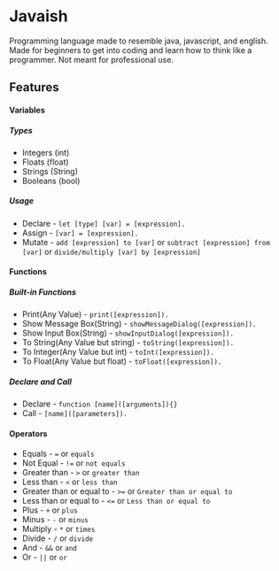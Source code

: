 
# Javaish

Programming language made to resemble java, javascript, and english. Made for beginners to get into coding and learn how to think like a programmer. Not meant for professional use.
## Features

#### Variables
##### Types
- Integers (int)
- Floats (float)
- Strings (String)
- Booleans (bool)

##### Usage
- Declare - `let [type] [var] = [expression].`
- Assign - `[var] = [expression].`
- Mutate - `add [expression] to [var]` or `subtract [expression] from [var]` or `divide/multiply [var] by [expression]`

#### Functions
##### Built-in Functions
- Print(Any Value) - `print([expression]).`
- Show Message Box(String) - `showMessageDialog([expression]).`
- Show Input Box(String) - `showInputDialog([expression]).`
- To String(Any Value but string) - `toString([expression]).`
- To Integer(Any Value but int) - `toInt([expression]).`
- To Float(Any Value but float) - `toFloat([expression]).`

##### Declare and Call
- Declare - `function [name]([arguments]){}`
- Call - `[name]([parameters]).`

#### Operators
- Equals - `=` or `equals`
- Not Equal - `!=` or `not equals`
- Greater than - `>` or `greater than`
- Less than - `<` or `less than`
- Greater than or equal to - `>=` or `Greater than or equal to`
- Less than or equal to - `<=` or `Less than or equal to`
- Plus - `+` or `plus`
- Minus - `-` or `minus`
- Multiply - `*` or `times`
- Divide - `/` or `divide`
- And - `&&` or `and`
- Or - `||` or `or`

